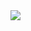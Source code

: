 <img src="https://img.shields.io/badge/sqlite-07405E.svg?style=for-the-badge&logo=sqlite&logoColor=white">
